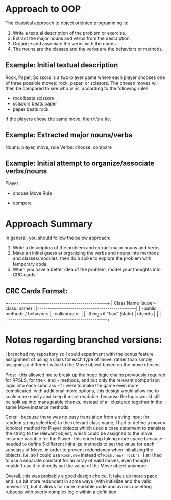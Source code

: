 # Approach to OOP

The classical approach to object oriented programming is:

  1. Write a textual description of the problem or exercise.
  2. Extract the major nouns and verbs from the description.
  3. Organize and associate the verbs with the nouns.
  4. The nouns are the classes and the verbs are the behaviors or methods.


## Example: Initial textual description
Rock, Paper, Scissors is a two-player game where each player chooses
one of three possible moves: rock, paper, or scissors. The chosen moves
will then be compared to see who wins, according to the following rules:

- rock beats scissors
- scissors beats paper
- paper beats rock

If the players chose the same move, then it's a tie.

## Example: Extracted major nouns/verbs

Nouns: player, move, rule
Verbs: choose, compare

## Example: Initial attempt to organize/associate verbs/nouns

Player
 - choose
Move
Rule

- compare

# Approach Summary

In general, you should follow the below approach:

  1. Write a description of the problem and extract major nouns and verbs.
  2. Make an initial guess at organizing the verbs and nouns into methods and classes/modules, then do a spike to explore the problem with temporary code.
  3. When you have a better idea of the problem, model your thoughts into CRC cards.

## CRC Cards Format:

+------------------------------------------------+
| Class Name                 (super-class: name) |
|------------------------------------------------|
|   -public methods / behaviors | -collaborator  |
|   -things it "has" (state)    |   objects      |
|                                                |
+------------------------------------------------+

# Notes regarding branched versions:

I branched my repository so I could experiment with the bonus feature assignment of using a class for each type of move, rather than simply assigning a different value to the Move object based on the move chosen.

Pros:
  -this allowed me to break up the huge logic chains previously required for RPSLS, for the `<` and `>` methods, and put only the relevant comparison logic into each subclass
  -if I were to make the game even more complicated, with additional move options, this design would allow me to scale more easily and keep it more readable, because the logic would still be split up into manageable chunks, instead of all clustered together in the same Move instance methods

Cons:
  -because there was no easy translation from a string input (or random string selection) to the relevant class name, I had to define a move=(choice) method for Player objects which used a case statement to translate the string to the relevant object, which could be assigned to the move instance variable for the Player
  -this ended up taking more space because I needed to define 5 different initialize methods to set the value for each subclass of Move, in order to prevent redundancy when initializing the objects, i.e. so I could use `Rock.new` instead of `Rock.new('rock')`
  -I still had to use a separate constant for an array of valid moves, even though I couldn't use it to directly set the value of the Move object anymore

Overall, this was probably a good design choice. It takes up more space and is a bit more redundant in some ways (with initialize and the valid moves list), but it allows for more readable code and avoids upsetting rubocop with overly complex logic within a definition.
